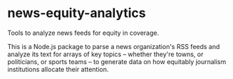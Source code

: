 # news-equity-analytics
Tools to analyze news feeds for equity in coverage.

This is a Node.js package to parse a news organization's RSS feeds and analyze its text for arrays of key topics – whether they're towns, or politicians, or sports teams – to generate data on how equitably journalism institutions allocate their attention.
